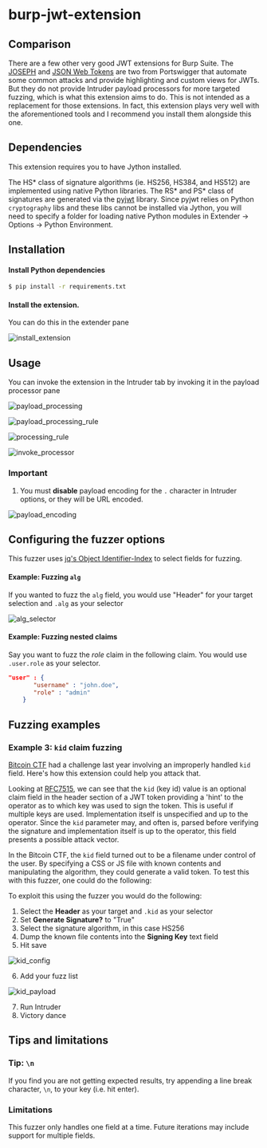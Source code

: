 # burp-jwt-extension

## Comparison

There are a few other very good JWT extensions for Burp Suite. The [JOSEPH](https://github.com/portswigger/json-web-token-attacker) and [JSON Web Tokens](https://github.com/portswigger/json-web-tokens) are two from Portswigger that automate some common attacks and provide highlighting and custom views for JWTs. But they do not provide Intruder payload processors for more targeted fuzzing, which is what this extension aims to do. This is not intended as a replacement for those extensions. In fact, this extension plays very well with the aforementioned tools and I recommend you install them alongside this one.

## Dependencies

This extension requires you to have Jython installed.

The HS* class of signature algorithms (ie. HS256, HS384, and HS512) are implemented using native Python libraries. The RS* and PS* class of signatures are generated via the [pyjwt](https://pyjwt.readthedocs.io/en/latest/) library. Since pyjwt relies on Python `cryptography` libs and these libs cannot be installed via Jython, you will need to specify a folder for loading native Python modules in Extender -> Options -> Python Environment. 

## Installation

#### Install Python dependencies

```bash
$ pip install -r requirements.txt
```

#### Install the extension.

You can do this in the extender pane

![install_extension](https://github.com/cle0patra/burp-jwt-extension-images/blob/master/install_extension.png)


## Usage

You can invoke the extension in the Intruder tab by invoking it in the payload processor pane

![payload_processing](https://github.com/cle0patra/burp-jwt-extension-images/blob/master/payload_processing.png)

![payload_processing_rule](https://github.com/cle0patra/burp-jwt-extension-images/blob/master/payload_processing_rule.png)

![processing_rule](https://github.com/cle0patra/burp-jwt-extension-images/blob/master/processing_rule.png)

![invoke_processor](https://github.com/cle0patra/burp-jwt-extension-images/blob/master/invoke_processor.png)

### **Important**

1. You must **disable** payload encoding for the `.` character in Intruder options, or they will be URL encoded.

![payload_encoding](https://github.com/cle0patra/burp-jwt-extension-images/blob/master/payload_encoding.png)

## Configuring the fuzzer options

This fuzzer uses [jq's Object Identifier-Index](https://stedolan.github.io/jq/manual/#Basicfilters) to select fields for fuzzing.

#### Example: Fuzzing `alg`

If you wanted to fuzz the `alg` field, you would use "Header" for your target selection and `.alg` as your selector

![alg_selector](https://github.com/cle0patra/burp-jwt-extension-images/blob/master/alg_selector.png)

#### Example: Fuzzing nested claims

Say you want to fuzz the _role_ claim in the following claim. You would use `.user.role` as your selector.

```json
"user" : { 
       "username" : "john.doe", 
       "role" : "admin" 
    } 
```

## Fuzzing examples

### Example 3: `kid` claim fuzzing

[Bitcoin CTF](https://bitcoinctf.com) had a challenge last year involving an improperly handled `kid` field. Here's how this extension could help you attack that.

Looking at [RFC7515](https://tools.ietf.org/html/rfc7515#section-4.1.4), we can see that the `kid` (key id) value is an optional claim field in the header section of a JWT token providing a 'hint' to the operator as to which key was used to sign the token. This is useful if multiple keys are used. Implementation itself is unspecified and up to the operator. Since the `kid` parameter may, and often is, parsed before verifying the signature and implementation itself is up to the operator, this field presents a possible attack vector.

In the Bitcoin CTF, the `kid` field turned out to be a filename under control of the user. By specifying a CSS or JS file with known contents and manipulating the algorithm, they could generate a valid token. To test this with this fuzzer, one could do the following:

To exploit this using the fuzzer you would do the following:

1. Select the **Header** as your target and `.kid` as your selector
2. Set **Generate Signature?** to "True"
3. Select the signature algorithm, in this case HS256
4. Dump the known file contents into the **Signing Key** text field
5. Hit save

![kid_config](https://github.com/cle0patra/burp-jwt-extension-images/blob/master/kid_config.png) 

6. Add your fuzz list

![kid_payload](https://github.com/cle0patra/burp-jwt-extension-images/blob/master/kid_payload.png) 

7. Run Intruder
8. Victory dance

## Tips and limitations

### Tip: `\n`

If you find you are not getting expected results, try appending a line break character, `\n`, to your key (i.e. hit enter).

### Limitations

This fuzzer only handles one field at a time. Future iterations may include support for multiple fields.
